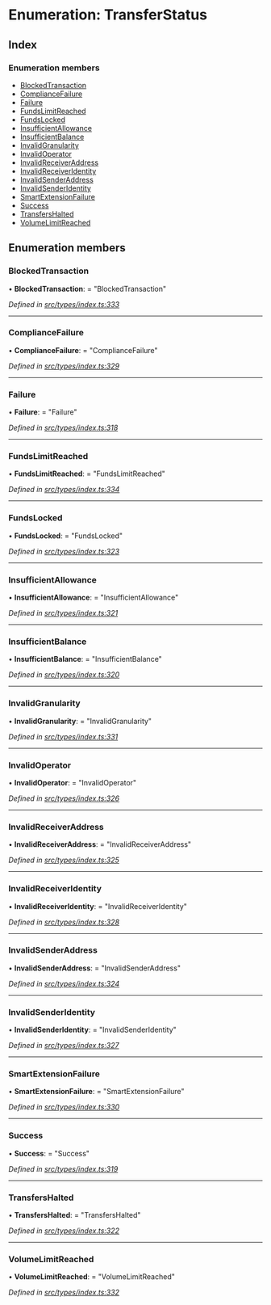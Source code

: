 # Enumeration: TransferStatus

## Index

### Enumeration members

* [BlockedTransaction](transferstatus.md#blockedtransaction)
* [ComplianceFailure](transferstatus.md#compliancefailure)
* [Failure](transferstatus.md#failure)
* [FundsLimitReached](transferstatus.md#fundslimitreached)
* [FundsLocked](transferstatus.md#fundslocked)
* [InsufficientAllowance](transferstatus.md#insufficientallowance)
* [InsufficientBalance](transferstatus.md#insufficientbalance)
* [InvalidGranularity](transferstatus.md#invalidgranularity)
* [InvalidOperator](transferstatus.md#invalidoperator)
* [InvalidReceiverAddress](transferstatus.md#invalidreceiveraddress)
* [InvalidReceiverIdentity](transferstatus.md#invalidreceiveridentity)
* [InvalidSenderAddress](transferstatus.md#invalidsenderaddress)
* [InvalidSenderIdentity](transferstatus.md#invalidsenderidentity)
* [SmartExtensionFailure](transferstatus.md#smartextensionfailure)
* [Success](transferstatus.md#success)
* [TransfersHalted](transferstatus.md#transfershalted)
* [VolumeLimitReached](transferstatus.md#volumelimitreached)

## Enumeration members

###  BlockedTransaction

• **BlockedTransaction**: = "BlockedTransaction"

*Defined in [src/types/index.ts:333](https://github.com/PolymathNetwork/polymesh-sdk/blob/eac2196/src/types/index.ts#L333)*

___

###  ComplianceFailure

• **ComplianceFailure**: = "ComplianceFailure"

*Defined in [src/types/index.ts:329](https://github.com/PolymathNetwork/polymesh-sdk/blob/eac2196/src/types/index.ts#L329)*

___

###  Failure

• **Failure**: = "Failure"

*Defined in [src/types/index.ts:318](https://github.com/PolymathNetwork/polymesh-sdk/blob/eac2196/src/types/index.ts#L318)*

___

###  FundsLimitReached

• **FundsLimitReached**: = "FundsLimitReached"

*Defined in [src/types/index.ts:334](https://github.com/PolymathNetwork/polymesh-sdk/blob/eac2196/src/types/index.ts#L334)*

___

###  FundsLocked

• **FundsLocked**: = "FundsLocked"

*Defined in [src/types/index.ts:323](https://github.com/PolymathNetwork/polymesh-sdk/blob/eac2196/src/types/index.ts#L323)*

___

###  InsufficientAllowance

• **InsufficientAllowance**: = "InsufficientAllowance"

*Defined in [src/types/index.ts:321](https://github.com/PolymathNetwork/polymesh-sdk/blob/eac2196/src/types/index.ts#L321)*

___

###  InsufficientBalance

• **InsufficientBalance**: = "InsufficientBalance"

*Defined in [src/types/index.ts:320](https://github.com/PolymathNetwork/polymesh-sdk/blob/eac2196/src/types/index.ts#L320)*

___

###  InvalidGranularity

• **InvalidGranularity**: = "InvalidGranularity"

*Defined in [src/types/index.ts:331](https://github.com/PolymathNetwork/polymesh-sdk/blob/eac2196/src/types/index.ts#L331)*

___

###  InvalidOperator

• **InvalidOperator**: = "InvalidOperator"

*Defined in [src/types/index.ts:326](https://github.com/PolymathNetwork/polymesh-sdk/blob/eac2196/src/types/index.ts#L326)*

___

###  InvalidReceiverAddress

• **InvalidReceiverAddress**: = "InvalidReceiverAddress"

*Defined in [src/types/index.ts:325](https://github.com/PolymathNetwork/polymesh-sdk/blob/eac2196/src/types/index.ts#L325)*

___

###  InvalidReceiverIdentity

• **InvalidReceiverIdentity**: = "InvalidReceiverIdentity"

*Defined in [src/types/index.ts:328](https://github.com/PolymathNetwork/polymesh-sdk/blob/eac2196/src/types/index.ts#L328)*

___

###  InvalidSenderAddress

• **InvalidSenderAddress**: = "InvalidSenderAddress"

*Defined in [src/types/index.ts:324](https://github.com/PolymathNetwork/polymesh-sdk/blob/eac2196/src/types/index.ts#L324)*

___

###  InvalidSenderIdentity

• **InvalidSenderIdentity**: = "InvalidSenderIdentity"

*Defined in [src/types/index.ts:327](https://github.com/PolymathNetwork/polymesh-sdk/blob/eac2196/src/types/index.ts#L327)*

___

###  SmartExtensionFailure

• **SmartExtensionFailure**: = "SmartExtensionFailure"

*Defined in [src/types/index.ts:330](https://github.com/PolymathNetwork/polymesh-sdk/blob/eac2196/src/types/index.ts#L330)*

___

###  Success

• **Success**: = "Success"

*Defined in [src/types/index.ts:319](https://github.com/PolymathNetwork/polymesh-sdk/blob/eac2196/src/types/index.ts#L319)*

___

###  TransfersHalted

• **TransfersHalted**: = "TransfersHalted"

*Defined in [src/types/index.ts:322](https://github.com/PolymathNetwork/polymesh-sdk/blob/eac2196/src/types/index.ts#L322)*

___

###  VolumeLimitReached

• **VolumeLimitReached**: = "VolumeLimitReached"

*Defined in [src/types/index.ts:332](https://github.com/PolymathNetwork/polymesh-sdk/blob/eac2196/src/types/index.ts#L332)*
